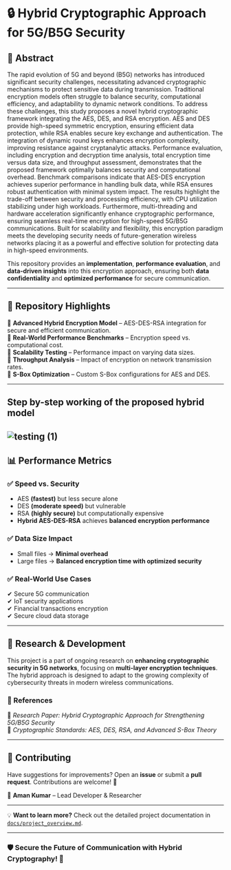 # 🔒 Hybrid Cryptographic Approach for 5G/B5G Security  

## 🌟 Abstract  
The rapid evolution of 5G and beyond (B5G) networks has introduced significant security challenges, necessitating advanced cryptographic mechanisms to protect sensitive data during transmission. Traditional encryption models often struggle to balance security, computational efficiency, and adaptability to dynamic network conditions. To address these challenges, this study proposes a novel hybrid cryptographic framework integrating the AES, DES, and RSA encryption. AES and DES provide high-speed symmetric encryption, ensuring efficient data protection, while RSA enables secure key exchange and authentication. The integration of dynamic round keys enhances encryption complexity, improving resistance against cryptanalytic attacks. Performance evaluation, including encryption and decryption time analysis, total encryption time versus data size, and throughput assessment, demonstrates that the proposed framework optimally balances security and computational overhead. Benchmark comparisons indicate that AES-DES encryption achieves superior performance in handling bulk data, while RSA ensures robust authentication with minimal system impact. The results highlight the trade-off between security and processing efficiency, with CPU utilization stabilizing under high workloads. Furthermore, multi-threading and hardware acceleration significantly enhance cryptographic performance, ensuring seamless real-time encryption for high-speed 5G/B5G communications. Built for scalability and flexibility, this encryption paradigm meets the developing security needs of future-generation wireless networks placing it as a powerful and effective solution for protecting data in high-speed environments.  

This repository provides an **implementation**, **performance evaluation**, and **data-driven insights** into this encryption approach, ensuring both **data confidentiality** and **optimized performance** for secure communication.  
  
---

## 📂 Repository Highlights  
📌 **Advanced Hybrid Encryption Model** – AES-DES-RSA integration for secure and efficient communication.  
📌 **Real-World Performance Benchmarks** – Encryption speed vs. computational cost.  
📌 **Scalability Testing** – Performance impact on varying data sizes.  
📌 **Throughput Analysis** – Impact of encryption on network transmission rates.  
📌 **S-Box Optimization** – Custom S-Box configurations for AES and DES.  

---
## Step by-step working of the proposed hybrid model
![testing (1)](https://github.com/user-attachments/assets/dcb26d5f-864f-4301-92a6-50a59d62fe80)
---
## 📊 Performance Metrics  
### ✅ **Speed vs. Security**  
- AES **(fastest)** but less secure alone  
- DES **(moderate speed)** but vulnerable  
- RSA **(highly secure)** but computationally expensive  
- **Hybrid AES-DES-RSA** achieves **balanced encryption performance**  

### ✅ **Data Size Impact**  
- Small files → **Minimal overhead**  
- Large files → **Balanced encryption time with optimized security**  

### ✅ **Real-World Use Cases**  
✔ Secure 5G communication  
✔ IoT security applications  
✔ Financial transactions encryption  
✔ Secure cloud data storage  

---

## 🔬 Research & Development  
This project is a part of ongoing research on **enhancing cryptographic security in 5G networks**, focusing on **multi-layer encryption techniques**. The hybrid approach is designed to adapt to the growing complexity of cybersecurity threats in modern wireless communications.  

### 📖 References  
📜 *Research Paper: Hybrid Cryptographic Approach for Strengthening 5G/B5G Security*  
📜 *Cryptographic Standards: AES, DES, RSA, and Advanced S-Box Theory*  

---

## 🤝 Contributing  
Have suggestions for improvements? Open an **issue** or submit a **pull request**. Contributions are welcome! 🚀  

👤 **Aman Kumar** – Lead Developer & Researcher  

---

💡 **Want to learn more?** Check out the detailed project documentation in [`docs/project_overview.md`](docs/project_overview.md).  

---

### 🛡️ Secure the Future of Communication with Hybrid Cryptography! 🚀  
